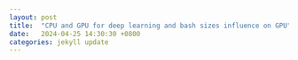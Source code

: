 ```yaml
---
layout: post
title:  "CPU and GPU for deep learning and bash sizes influence on GPU"
date:   2024-04-25 14:30:30 +0800
categories: jekyll update
---
```


